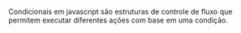 
Condicionais em javascript são estruturas de controle de fluxo que permitem executar diferentes ações com base em uma condição.